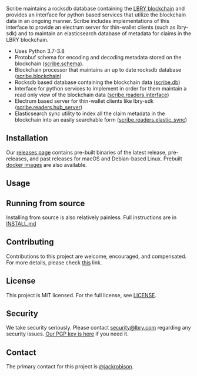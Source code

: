Scribe maintains a rocksdb database containing the [LBRY blockchain](https://github.com/lbryio/lbrycrd) and provides an interface for python based services that utilize the blockchain data in an ongoing manner. Scribe includes implementations of this interface to provide an electrum server for thin-wallet clients (such as lbry-sdk) and to maintain an elasticsearch database of metadata for claims in the LBRY blockchain.

 * Uses Python 3.7-3.8
 * Protobuf schema for encoding and decoding metadata stored on the blockchain ([scribe.schema](https://github.com/lbryio/scribe/tree/master/scribe/schema)).
 * Blockchain processor that maintains an up to date rocksdb database ([scribe.blockchain](https://github.com/lbryio/scribe/tree/master/scribe/blockchain))
 * Rocksdb based database containing the blockchain data ([scribe.db](https://github.com/lbryio/scribe/tree/master/scribe/db))
 * Interface for python services to implement in order for them maintain a read only view of the blockchain data ([scribe.readers.interface](https://github.com/lbryio/scribe/tree/master/scribe/readers/interface.py))
 * Electrum based server for thin-wallet clients like lbry-sdk ([scribe.readers.hub_server](https://github.com/lbryio/scribe/tree/master/scribe/readers/hub_server.py))
 * Elasticsearch sync utility to index all the claim metadata in the blockchain into an easily searchable form ([scribe.readers.elastic_sync](https://github.com/lbryio/scribe/tree/master/scribe/readers/elastic_sync.py))


## Installation

Our [releases page](https://github.com/lbryio/scribe/releases) contains pre-built binaries of the latest release, pre-releases, and past releases for macOS and Debian-based Linux.
Prebuilt [docker images](https://hub.docker.com/r/lbry/scribe/latest-release) are also available.

## Usage


## Running from source

Installing from source is also relatively painless. Full instructions are in [INSTALL.md](INSTALL.md)

## Contributing

Contributions to this project are welcome, encouraged, and compensated. For more details, please check [this](https://lbry.tech/contribute) link.

## License

This project is MIT licensed. For the full license, see [LICENSE](LICENSE).

## Security

We take security seriously. Please contact security@lbry.com regarding any security issues. [Our PGP key is here](https://lbry.com/faq/pgp-key) if you need it.

## Contact

The primary contact for this project is [@jackrobison](mailto:jackrobison@lbry.com).
